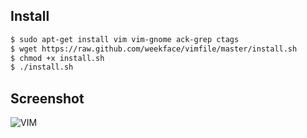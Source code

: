 ## Install

```bash
$ sudo apt-get install vim vim-gnome ack-grep ctags
$ wget https://raw.github.com/weekface/vimfile/master/install.sh
$ chmod +x install.sh
$ ./install.sh
```

## Screenshot

![VIM](https://raw.github.com/weekface/vimfile/master/vim.png)
